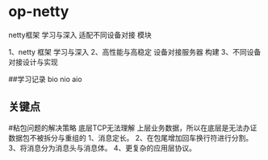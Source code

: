 # op-netty
netty框架 学习与深入
适配不同设备对接 模块

1、netty 框架 学习与深入
2、高性能与高稳定 设备对接服务器 构建
3、不同设备对接设计与实现 

##学习记录
bio 
nio 
aio

## 关键点 
#粘包问题的解决策略   底层TCP无法理解 上层业务数据，所以在底层是无法办证数据包不被拆分与重组的 
1、消息定长。 
2、在包尾增加回车换行符进行分割。
3、将消息分为消息头与消息体。
4、更复杂的应用层协议。

#  










